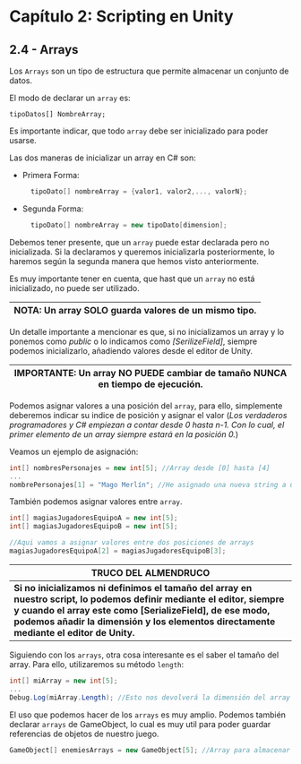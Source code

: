 # Capítulo 2: Scripting en Unity
## 2.4 - Arrays

  Los `Arrays` son un tipo de estructura que permite almacenar un conjunto de datos.

  El modo de declarar un `array` es:

  ```
  tipoDatos[] NombreArray;
  ```

  Es importante indicar, que todo `array` debe ser inicializado para poder usarse.

  Las dos maneras de inicializar un array en C# son:

  - Primera Forma:

    ```c#
      tipoDato[] nombreArray = {valor1, valor2,..., valorN};
    ```

  - Segunda Forma:

    ```c#
      tipoDato[] nombreArray = new tipoDato[dimension];
    ```
  
Debemos tener presente, que un `array` puede estar declarada pero no inicializada. Si la declaramos y queremos inicializarla posteriormente, lo haremos según la segunda manera que hemos visto anteriormente.

Es muy importante tener en cuenta, que hast que un `array` no está inicializado, no puede ser utilizado. 

| **NOTA: Un array SOLO guarda valores de un mismo tipo.** |
|---|

Un detalle importante a mencionar es que, si no inicializamos un array y lo ponemos como *public* o lo indicamos como *[SerilizeField]*, siempre podemos inicializarlo, añadiendo valores desde el editor de Unity.

| **IMPORTANTE: Un array NO PUEDE cambiar de tamaño NUNCA en tiempo de ejecución.** |
|---|

Podemos asignar valores a una posición del `array`, para ello, simplemente deberemos indicar su indice de posición y asignar el valor (*Los verdaderos programadores y C# empiezan a contar desde 0 hasta n-1. Con lo cual, el primer elemento de un array siempre estará en la posición 0.*)

Veamos un ejemplo de asignación:

```c#
int[] nombresPersonajes = new int[5]; //Array desde [0] hasta [4]
...
nombrePersonajes[1] = "Mago Merlín"; //He asignado una nueva string a una posición del array
```

También podemos asignar valores entre `array`.

```c#
int[] magiasJugadoresEquipoA = new int[5];
int[] magiasJugadoresEquipoB = new int[5];

//Aqui vamos a asignar valores entre dos posiciones de arrays
magiasJugadoresEquipoA[2] = magiasJugadoresEquipoB[3];
```

| **TRUCO DEL ALMENDRUCO** |
|---|
| **Si no inicializamos ni definimos el tamaño del array en nuestro script, lo podemos definir mediante el editor, siempre y cuando el array este como [SerializeField], de ese modo, podemos añadir la dimensión y los elementos directamente mediante el editor de Unity.** |

Siguiendo con los `arrays`, otra cosa interesante es el saber el tamaño del array. Para ello, utilizaremos su método `length`:

```c#
int[] miArray = new int[5];
...
Debug.Log(miArray.Length); //Esto nos devolverá la dimensión del array (el numero de elementos que puede almacenar)
```

El uso que podemos hacer de los `arrays` es muy amplio. Podemos también declarar `arrays` de GameObject, lo cual es muy util para poder guardar referencias de objetos de nuestro juego.

```c#
GameObject[] enemiesArrays = new GameObject[5]; //Array para almacenar referencias a 5 GameObjects
```